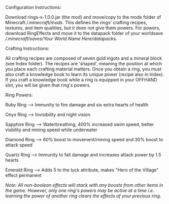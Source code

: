 Configuration Instructions:

Download rings-x-1.0.0.jar (the mod) and move/copy to the mods folder of Minecraft */.minecraft/mods*. This defines the rings' crafting recipes, textures, and item qualities, but it does not give them powers. For powers, download RingEffects and move it to the datapack folder of your worldsave */.minecraft/saves/Your World Name Here/datapacks*.

Crafting Instructions:

All crafting recipes are composed of seven gold ingots and a mineral block (see Index folder). The recipes are 'shaped', meaning the position at which you place each crafting material matters. Once you obtain a ring, you must also craft a knowledge book to learn its unique power (recipe also in Index). If you craft a knowledge book while a ring is equipped in your OFFHAND slot, you will be given that ring's powers.

Ring Powers:

Ruby Ring --> Immunity to fire damage and six extra hearts of health 

Onyx Ring --> Invisibility and night vision

Sapphire Ring --> Waterbreathing, 400% increased swim speed, better visbility and mining speed while underwater

Diamond Ring --> 60% boost to movement/mining speed and 30% boost to attack speed

Quartz Ring --> Immunity to fall damage and increases attack power by 1.5 hearts

Emerald Ring --> Adds 5 to the luck attribute, makes "Hero of the Village" effect permanent

*Note: All non-boolean effects will stack with any boosts from other items in the game. However, only one ring's powers may be active at a time i.e. learning the power of
another ring clears the effects of your previous ring.*
 



